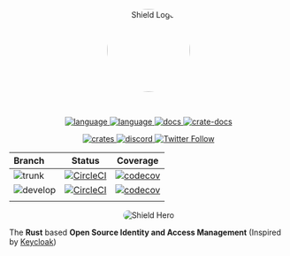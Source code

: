 <p align="center">
<img style="border-radius: 100%; height: 150px; width: 150px;" width="300" src="https://avatars.githubusercontent.com/u/146736495?s=400&u=e0ed2378421600ea78d2ece5dfc4f862ab872f88&v=4" alt="Shield Logo"/>
</p>
<br>
<p align="center">
  <a href="https://shield.rs">
    <img alt="language" src="https://img.shields.io/badge/https%3A%2F%2F-shield.rs-cyan">
  </a>
  <a href="https://github.com/AutomationTank/shield/search?l=rust">
    <img alt="language" src="https://img.shields.io/badge/language-Rust-orange.svg">
  </a>
  <a href="https://docs.shield.rs/">
    <img alt="docs" src="https://img.shields.io/badge/🛡️-docs.shield.rs-cyan">
  </a>
  <a href="https://docs.rs/rust-shield">
    <img alt="crate-docs" src="https://img.shields.io/badge/docs-docs.rs-orange?logo=rust">
  </a>
</p>
<p align="center">
  <a href="https://crates.io/crates/rust-shield">
    <img alt="crates" src="https://img.shields.io/crates/d/rust-shield">
  </a>
  <a href="https://discord.gg/geWjd2hR">
    <img alt="discord" src="https://img.shields.io/discord/1159247000093609994?logo=discord"/>
  </a>
  <a href="https://twitter.com/shield_auth">
    <img alt="Twitter Follow" src="https://img.shields.io/twitter/follow/shield_auth">
  </a>
</p>

<div align="center">

| Branch  | Status | Coverage |
| :- | :-: | :-: |
| ![trunk](https://img.shields.io/badge/trunk-orange)   |   [![CircleCI](https://dl.circleci.com/status-badge/img/circleci/PKLAPqiFRA5ffRQTi5dtfY/HvBHutnD43T9HBYcqAWgD4/tree/trunk.svg?style=svg)](https://dl.circleci.com/status-badge/redirect/circleci/PKLAPqiFRA5ffRQTi5dtfY/HvBHutnD43T9HBYcqAWgD4/tree/trunk)   |  [![codecov](https://codecov.io/gh/AutomationTank/shield/branch/trunk/graph/badge.svg?token=1S0S4T1Z1J)](https://codecov.io/gh/AutomationTank/shield)  |
| ![develop](https://img.shields.io/badge/develop-blue) | [![CircleCI](https://dl.circleci.com/status-badge/img/circleci/PKLAPqiFRA5ffRQTi5dtfY/HvBHutnD43T9HBYcqAWgD4/tree/develop.svg?style=svg)](https://dl.circleci.com/status-badge/redirect/circleci/PKLAPqiFRA5ffRQTi5dtfY/HvBHutnD43T9HBYcqAWgD4/tree/develop) | [![codecov](https://codecov.io/gh/AutomationTank/shield/branch/develop/graph/badge.svg?token=1S0S4T1Z1J)](https://codecov.io/gh/AutomationTank/shield) |
|         |

</div>

<!-- markdownlint-restore -->

<p align="center">
  <img src="https://raw.githubusercontent.com/AutomationTank/shield/trunk/assets/images/shield-hero.png" alt="Shield Hero" style="border-radius: 16px;"/>
</p>

The **Rust** based **Open Source Identity and Access Management** (Inspired by [Keycloak](https://www.keycloak.org))
